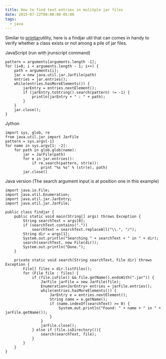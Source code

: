 ```yaml
---
title: How to find text entries in mulitple jar files
date: 2015-07-22T00:00:00-05:00
tags:
  - java
---
```

Similar to [printjar](http://saltnlight5.blogspot.com/2012/07/how-to-print-text-file-content-inside.html)utility, here is a findjar util that can comes in handy to verify whether a class exists or not among a pile of jar files.

JavaScript (run with jrunscript command)

```
pattern = arguments[arguments.length -1];
for (i=0; i < arguments.length - 1; i++) {
    path = arguments[i];
    jar = new java.util.jar.JarFile(path)
    entries = jar.entries();
    while(entries.hasMoreElements()) {
        jarEntry = entries.nextElement();
        if (jarEntry.toString().search(pattern) != -1) {
            println(jarEntry + " : " + path);
        }
    }
    jar.close();
}
```

Jython

```
import sys, glob, re
from java.util.jar import JarFile
pattern = sys.argv[-1]
for name in sys.argv[1: -2]:
    for path in glob.glob(name):
        jar = JarFile(path)
        for e in jar.entries():
            if re.search(pattern, str(e)):
                print "%s %s" % (str(e), path)
        jar.close()
```

Java version (The search argument input is at position one in this example)

```
import java.io.File;
import java.util.Enumeration;
import java.util.jar.JarEntry;
import java.util.jar.JarFile;

public class findjar {
    public static void main(String[] args) throws Exception {
        String searchText = args[0];
        if (searchText.contains("."))
            searchText = searchText.replaceAll("\\.", "/");
        String dir = args[1];
        System.out.println("Searching " + searchText + " in " + dir);
        search(searchText, new File(dir));
        System.out.println("Done.");
    }

    private static void search(String searchText, File dir) throws Exception {
        File[] files = dir.listFiles();
        for (File file : files) {
            if (file.isFile() && file.getName().endsWith(".jar")) {
                JarFile jarFile = new JarFile(file);
                Enumeration<JarEntry> entries = jarFile.entries();
                while(entries.hasMoreElements()) {
                    JarEntry e = entries.nextElement();
                    String name = e.getName();
                    if (name.indexOf(searchText) >= 0) {
                        System.out.println("Found: " + name + " in " + jarFile.getName());
                    }
                }
                jarFile.close();
            } else if (file.isDirectory()){
                search(searchText, file);
            }
        }
    }
}
```
